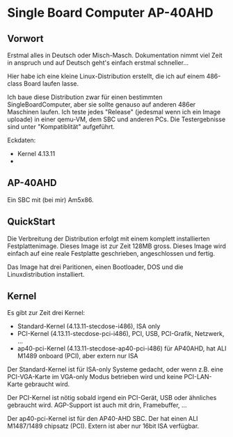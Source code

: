 # Single Board Computer AP-40AHD 
 
## Vorwort
Erstmal alles in Deutsch oder Misch-Masch. Dokumentation nimmt viel 
Zeit in anspruch und auf Deutsch geht's einfach erstmal schneller... 
 
Hier habe ich eine kleine Linux-Distribution erstellt, die ich auf
einem 486-class Board laufen lasse. 

Ich baue diese Distribution zwar für einen bestimmten SingleBoardComputer, 
aber sie sollte genauso auf anderen 486er Maschinen laufen. Ich teste
jedes "Release" (jedesmal wenn ich ein Image uploade) in einer qemu-VM,
dem SBC und anderen PCs. Die Testergebnisse sind unter "Kompatiblität"
aufgeführt. 
 
Eckdaten: 
 - Kernel 4.13.11
 - 
 

## AP-40AHD 
Ein SBC mit (bei mir) Am5x86. 
<technische daten> 
 
## QuickStart 
Die Verbreitung der Distribution erfolgt mit einem komplett 
installierten Festplattenimage. Dieses Image ist zur Zeit 128MB gross. 
Dieses Image wird einfach auf eine reale Festplatte geschrieben,
angeschlossen und fertig. 
 
Das Image hat drei Paritionen, einen Bootloader, DOS und die Linuxdistribution installiert.


## Kernel
Es gibt zur Zeit drei Kernel: 
* Standard-Kernel (4.13.11-stecdose-i486), ISA only
* PCI-Kernel (4.13.11-stecdose-pci-i486), PCI, USB, PCI-Grafik, Netzwerk, ...
* ap40-pci-Kernel (4.13.11-stecdose-ap40-pci-i486) für AP40AHD, hat ALI M1489 onboard (PCI), aber extern nur ISA

Der Standard-Kernel ist für ISA-only Systeme gedacht, oder wenn z.B. eine 
PCI-VGA-Karte im VGA-only Modus betrieben wird und keine PCI-LAN-Karte gebraucht wird. 
 
Der PCI-Kernel ist nötig sobald irgend ein PCI-Gerät, USB oder ähnliches gebraucht wird. 
AGP-Support ist auch mit drin, Framebuffer, ...

Der ap40-pci-Kernel ist für den AP40-AHD SBC. Der hat einen ALI M1487/1489 chipsatz (PCI). Extern ist
aber nur 16bit ISA verfügbar.
